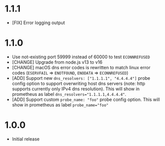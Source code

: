 # 1.1.1

- [FIX] Error logging output

# 1.1.0

- Use not-existing port 59999 instead of 60000 to test `ECONNREFUSED`
- [CHANGE] Upgrade from node.js v13 to v16
- [CHANGE] macOS dns error codes is rewritten to match linux error codes (`ESERVFAIL` => `ENOTFOUND`, `ENODATA` => `ECONNREFUSED`)
- [ADD] Support new `dns_resolvers: ["1.1.1.1", "4.4.4.4"]` probe config option to support overwriting host dns servers (note: http supports currently only IPv4 dns resolution). This will show in prometheus as label `dns_resolvers="1.1.1.1,4.4.4.4"`.
- [ADD] Support custom `probe_name: "foo"` probe config option. This will show in prometheus as label `probe_name="foo"` 

# 1.0.0

- Initial release
